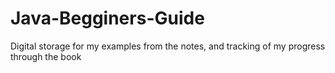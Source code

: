 # Java-Begginers-Guide
Digital storage for my examples from the notes, and tracking of my progress through the book
